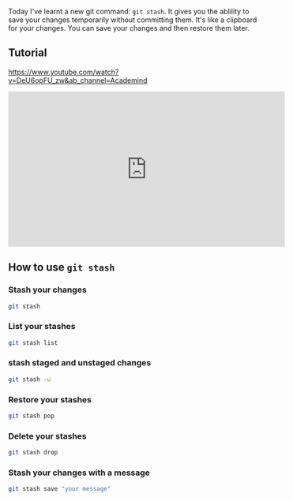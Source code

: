 Today I've learnt a new git command: `git stash`. It gives you the ablility to save your changes temporarily without committing them. It's like a clipboard for your changes. You can save your changes and then restore them later.

## Tutorial

https://www.youtube.com/watch?v=DeU6opFU_zw&ab_channel=Academind

<iframe width="560" height="315" src="https://www.youtube.com/embed/DeU6opFU_zw" title="YouTube video player" frameborder="0" allow="accelerometer; autoplay; clipboard-write; encrypted-media; gyroscope; picture-in-picture; web-share" allowfullscreen></iframe>

## How to use `git stash`

### Stash your changes

```bash
git stash
```

### List your stashes

```bash
git stash list
```

### stash staged and unstaged changes

```bash
git stash -u
```


### Restore your stashes

```bash
git stash pop
```

### Delete your stashes

```bash
git stash drop
```

### Stash your changes with a message

```bash
git stash save "your message"
```

